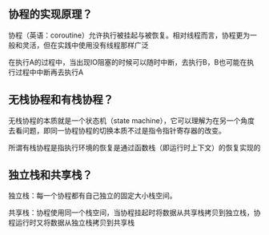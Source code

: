 ## 协程的实现原理？
协程（英语：coroutine）允许执行被挂起与被恢复。相对线程而言，协程更为一般和灵活，但在实践中使用没有线程那样广泛

在执行A的过程中，当出现IO阻塞的时候可以随时中断，去执行B，B也可能在执行过程中中断再去执行A

## 无栈协程和有栈协程？

无栈协程的本质就是一个状态机（state machine），它可以理解为在另一个角度去看问题，即同一协程协程的切换本质不过是指令指针寄存器的改变。

所谓有栈协程是指执行环境的恢复是通过函数栈（即运行时上下文）的恢复实现的

## 独立栈和共享栈？

独立栈：每一个协程都有自己独立的固定大小栈空间。

共享栈：协程使用同一个栈空间，当协程挂起时将数据从共享栈拷贝到独立栈，协程运行时又将数据从独立栈拷贝到共享栈